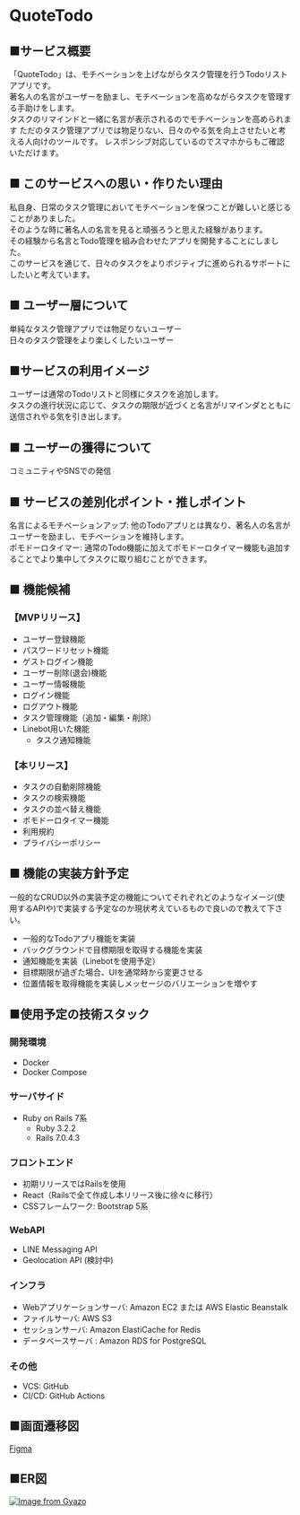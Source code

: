 # QuoteTodo
## ■サービス概要
「QuoteTodo」は、モチベーションを上げながらタスク管理を行うTodoリストアプリです。  
著名人の名言がユーザーを励まし、モチベーションを高めながらタスクを管理する手助けをします。  
タスクのリマインドと一緒に名言が表示されるのでモチベーションを高められます
ただのタスク管理アプリでは物足りない、日々のやる気を向上させたいと考える人向けのツールです。
レスポンシブ対応しているのでスマホからもご確認いただけます。

## ■ このサービスへの思い・作りたい理由
私自身、日常のタスク管理においてモチベーションを保つことが難しいと感じることがありました。  
そのような時に著名人の名言を見ると頑張ろうと思えた経験があります。  
その経験から名言とTodo管理を組み合わせたアプリを開発することにしました。  
このサービスを通じて、日々のタスクをよりポジティブに進められるサポートにしたいと考えています。

## ■ ユーザー層について
単純なタスク管理アプリでは物足りないユーザー  
日々のタスク管理をより楽しくしたいユーザー

## ■サービスの利用イメージ
ユーザーは通常のTodoリストと同様にタスクを追加します。  
タスクの進行状況に応じて、タスクの期限が近づくと名言がリマインダとともに送信されやる気を引き出します。

## ■ ユーザーの獲得について
コミュニティやSNSでの発信

## ■ サービスの差別化ポイント・推しポイント
名言によるモチベーションアップ: 他のTodoアプリとは異なり、著名人の名言がユーザーを励まし、モチベーションを維持します。  
ポモドーロタイマー: 通常のTodo機能に加えてポモドーロタイマー機能も追加することでより集中してタスクに取り組むことができます。

## ■ 機能候補
### 【MVPリリース】
* ユーザー登録機能
* パスワードリセット機能
* ゲストログイン機能
* ユーザー削除(退会)機能
* ユーザー情報機能
* ログイン機能
* ログアウト機能
* タスク管理機能（追加・編集・削除）
* Linebot用いた機能
  * タスク通知機能


### 【本リリース】
* タスクの自動削除機能
* タスクの検索機能
* タスクの並べ替え機能
* ポモドーロタイマー機能
* 利用規約
* プライバシーポリシー

## ■ 機能の実装方針予定
一般的なCRUD以外の実装予定の機能についてそれぞれどのようなイメージ(使用するAPIや)で実装する予定なのか現状考えているもので良いので教えて下さい。
* 一般的なTodoアプリ機能を実装
* バックグラウンドで目標期限を取得する機能を実装
* 通知機能を実装（Linebotを使用予定）
* 目標期限が過ぎた場合、UIを通常時から変更させる
* 位置情報を取得機能を実装しメッセージのバリエーションを増やす

## ■使用予定の技術スタック
### 開発環境
- Docker
- Docker Compose

### サーバサイド
- Ruby on Rails 7系
  - Ruby 3.2.2
  - Rails 7.0.4.3

### フロントエンド
- 初期リリースではRailsを使用
- React（Railsで全て作成し本リリース後に徐々に移行）
- CSSフレームワーク: Bootstrap 5系

### WebAPI
- LINE Messaging API
- Geolocation API (検討中)

### インフラ
- Webアプリケーションサーバ: Amazon EC2 または AWS Elastic Beanstalk
- ファイルサーバ: AWS S3
- セッションサーバ: Amazon ElastiCache for Redis
- データベースサーバ : Amazon RDS for PostgreSQL

### その他
- VCS: GitHub
- CI/CD: GitHub Actions

## ■画面遷移図
[Figma](https://www.figma.com/design/GyVsRGDJAEHDvSPuTnjwvn/Mary-s-todo-list?node-id=0%3A1&t=rRKr0DnFP1VOrjKy-1)

## ■ER図
[![Image from Gyazo](https://i.gyazo.com/a3c54e855daa116f10c6bf0352a02e14.png)](https://gyazo.com/a3c54e855daa116f10c6bf0352a02e14)
